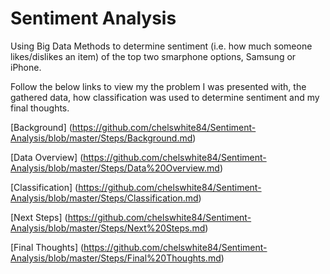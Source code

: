 # Sentiment Analysis

Using Big Data Methods to determine sentiment (i.e. how much someone likes/dislikes an item)  of the top two smarphone options, Samsung or iPhone. 

Follow the below links to view my the problem I was presented with, the gathered data, how classification was used to determine sentiment and my final thoughts. 

[Background] (https://github.com/chelswhite84/Sentiment-Analysis/blob/master/Steps/Background.md)

[Data Overview] (https://github.com/chelswhite84/Sentiment-Analysis/blob/master/Steps/Data%20Overview.md)

[Classification] (https://github.com/chelswhite84/Sentiment-Analysis/blob/master/Steps/Classification.md)

[Next Steps] (https://github.com/chelswhite84/Sentiment-Analysis/blob/master/Steps/Next%20Steps.md)

[Final Thoughts] (https://github.com/chelswhite84/Sentiment-Analysis/blob/master/Steps/Final%20Thoughts.md) 


